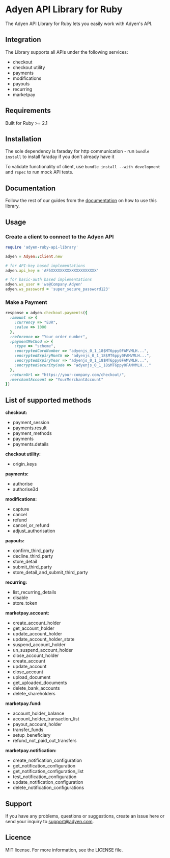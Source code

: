 # Adyen API Library for Ruby

The Adyen API Library for Ruby lets you easily work with Adyen's API.

## Integration

The Library supports all APIs under the following services:

* checkout
* checkout utility
* payments
* modifications
* payouts
* recurring
* marketpay

## Requirements

Built for Ruby >= 2.1

## Installation

The sole dependency is faraday for http communication - run `bundle install` to install faraday if you don't already have it

To validate functionality of client, use `bundle install --with development` and `rspec` to run mock API tests.

## Documentation

Follow the rest of our guides from the [documentation](https://adyen.github.io/adyen-ruby-api-library/) on how to use this library.

## Usage

### Create a client to connect to the Adyen API
```ruby
require 'adyen-ruby-api-library'

adyen = Adyen::Client.new

# for API-key based implementations
adyen.api_key = 'AF5XXXXXXXXXXXXXXXXXXXX'

# for basic-auth based implementations
adyen.ws_user = 'ws@Company.Adyen'
adyen.ws_password = 'super_secure_password123'
```

### Make a Payment
```ruby
response = adyen.checkout.payments({
  :amount => {
    :currency => "EUR",
    :value => 1000
  },
  :reference => "Your order number",
  :paymentMethod => {
    :type => "scheme",
    :encryptedCardNumber => "adyenjs_0_1_18$MT6ppy0FAMVMLH...",
    :encryptedExpiryMonth => "adyenjs_0_1_18$MT6ppy0FAMVMLH...",
    :encryptedExpiryYear => "adyenjs_0_1_18$MT6ppy0FAMVMLH...",
    :encryptedSecurityCode => "adyenjs_0_1_18$MT6ppy0FAMVMLH..."
  },
  :returnUrl => "https://your-company.com/checkout/",
  :merchantAccount => "YourMerchantAccount"
})
```

## List of supported methods

**checkout:**
- payment_session
- payments.result
- payment_methods
- payments
- payments.details

**checkout utility:**
- origin_keys

**payments:**
- authorise
- authorise3d

**modifications:**
- capture
- cancel
- refund
- cancel_or_refund
- adjust_authorisation

**payouts:**
- confirm_third_party
- decline_third_party
- store_detail
- submit_third_party
- store_detail_and_submit_third_party

**recurring:**
- list_recurring_details
- disable
- store_token

**marketpay.account:**
- create_account_holder
- get_account_holder
- update_account_holder
- update_account_holder_state
- suspend_account_holder
- un_suspend_account_holder
- close_account_holder
- create_account
- update_account
- close_account
- upload_document
- get_uploaded_documents
- delete_bank_accounts
- delete_shareholders

**marketpay.fund:**
- account_holder_balance
- account_holder_transaction_list
- payout_account_holder
- transfer_funds
- setup_beneficiary
- refund_not_paid_out_transfers

**marketpay.notification:**
- create_notification_configuration
- get_notification_configuration
- get_notification_configuration_list
- test_notification_configuration
- update_notification_configuration
- delete_notification_configurations

## Support

If you have any problems, questions or suggestions, create an issue here or send your inquiry to support@adyen.com.
  
## Licence

MIT license. For more information, see the LICENSE file.
